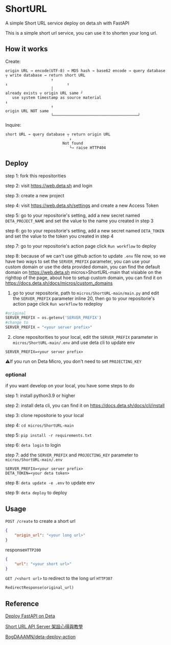 # ShortURL
A simple Short URL service deploy on deta.sh with FastAPI

This is a simple short url service, you can use it to shorten your long url.

## How it works

Create:

```
origin URL → encode(UTF-8) → MD5 hash → base62 encode → query database ┬ write database → return short URL
                    ↑                                                    ↓                          ↑
                    │                                              already exists ┬ origin URL same ┘
   use system timestamp as source material                                         ↓
                    ↑                                                      origin URL NOT same
                    └─────────────────────────────────────┘
```

Inquire:

```
short URL → query database ┬ return origin URL
                            ↓
                         Not found
                            └→ raise HTTP404
```

## Deploy

step 1: fork this repositorities

step 2: visit https://web.deta.sh and login

step 3: create a new project

step 4: visit https://web.deta.sh/settings and create a new Access Token

step 5: go to your repositorie's setting, add a new secret named ```DETA_PROJECT_NAME``` and set the value to the name you created in step 3

step 6: go to your repositorie's setting, add a new secret named ```DETA_TOKEN``` and set the value to the token you created in step 4

step 7: go to your repositorie's action page click ```Run workflow``` to deploy

step 8: because of we can't use github action to update ```.env``` file now, so we have two ways to set the ```SERVER_PREFIX``` parameter, you can use your custom domain or use the deta provided domain, you can find the default domain on https://web.deta.sh micros>ShortURL-main that visiable on the righttop of the page, about hoe to setup custom domain, you can find it on https://docs.deta.sh/docs/micros/custom_domains

1. go to your repositorie, path to ```micros/ShortURL-main/main.py``` and edit the ```SERVER_PREFIX``` parameter inline 20, then go to your repositorie's action page click ```Run workflow``` to redeploy
```python
#original
SERVER_PREFIX = os.getenv('SERVER_PREFIX')
#change to
SERVER_PREFIX = "<your server prefix>"
```


2. clone repositorities to your local, edit the ```SERVER_PREFIX``` parameter in ```micros/ShortURL-main/.env``` and use deta cli to update env
```env
SERVER_PREFIX=<your server prefix>
```

⚠️If you run on Deta Micro, you don't need to set ```PROJECTING_KEY```

### optional
if you want develop on your local, you have some steps to do

step 1: install python3.9 or higher

step 2: install deta cli, you can find it on https://docs.deta.sh/docs/cli/install

step 3: clone repositorie to your local

step 4: ```cd micros/ShortURL-main```

step 5: ```pip install -r requirements.txt```

step 6: ```deta login``` to login

step 7: add the ```SERVER_PREFIX``` and ```PROJECTING_KEY``` parameter to ```micros/ShortURL-main/.env```

```env
SERVER_PREFIX=<your server prefix>
DETA_TOKEN=<your deta token>
```

step 8: ```deta update -e .env``` to update env

step 9: ```deta deploy``` to deploy

## Usage
```POST /create``` to create a short url
```json
{
    "origin_url": "<your long url>"
}
```

response```HTTP200```
```json
{
    "url": "<your short url>"
}
```

```GET /<short url>``` to redirect to the long url ```HTTP307```
```python
RedirectResponse(original_url)
```

## Reference
[Deploy FastAPI on Deta](https://fastapi.tiangolo.com/deployment/deta/)

[Short URL API Server 架設心得與教學](https://hackmd.io/@Xpz2MX78SomsO4mV3ejdqg/SyvmmBCfX?type=view)

[BogDAAAMN/deta-deploy-action](https://github.com/BogDAAAMN/deta-deploy-action)

